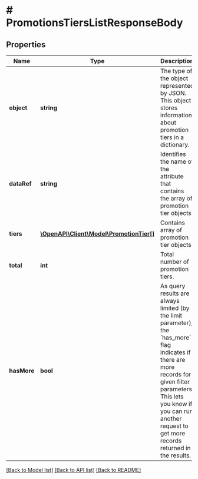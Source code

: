 # # PromotionsTiersListResponseBody

## Properties

Name | Type | Description | Notes
------------ | ------------- | ------------- | -------------
**object** | **string** | The type of the object represented by JSON. This object stores information about promotion tiers in a dictionary. | [optional] [default to 'list']
**dataRef** | **string** | Identifies the name of the attribute that contains the array of promotion tier objects. | [optional] [default to 'tiers']
**tiers** | [**\OpenAPI\Client\Model\PromotionTier[]**](PromotionTier.md) | Contains array of promotion tier objects. | [optional]
**total** | **int** | Total number of promotion tiers. | [optional]
**hasMore** | **bool** | As query results are always limited (by the limit parameter), the &#x60;has_more&#x60; flag indicates if there are more records for given filter parameters. This lets you know if you can run another request to get more records returned in the results. | [optional]

[[Back to Model list]](../../README.md#models) [[Back to API list]](../../README.md#endpoints) [[Back to README]](../../README.md)
